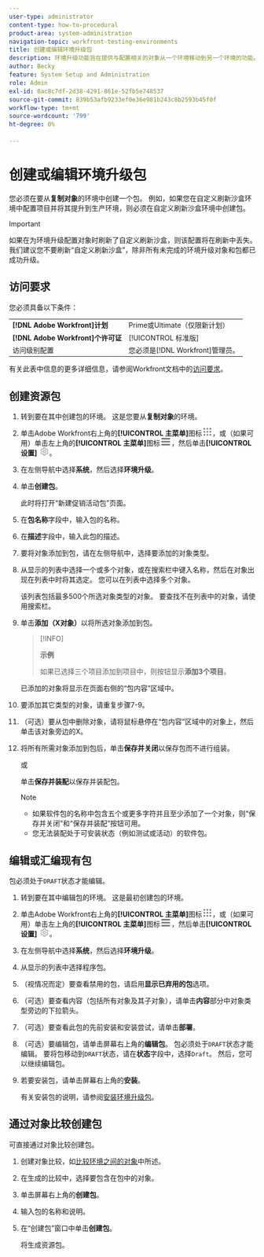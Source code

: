 ```yaml
---
user-type: administrator
content-type: how-to-procedural
product-area: system-administration
navigation-topic: workfront-testing-environments
title: 创建或编辑环境升级包
description: 环境升级功能旨在提供与配置相关的对象从一个环境移动到另一个环境的功能。 了解如何创建环境升级包，然后可将其安装在其他环境中。
author: Becky
feature: System Setup and Administration
role: Admin
exl-id: 0ac8c7df-2d38-4291-861e-52fb5e748537
source-git-commit: 839b53afb9233ef0e36e981b243c8b2593b45f0f
workflow-type: tm+mt
source-wordcount: '799'
ht-degree: 0%

---
```


# 创建或编辑环境升级包

您必须在要从&#x200B;**复制对象**&#x200B;的环境中创建一个包。 例如，如果您在自定义刷新沙盒环境中配置项目并将其提升到生产环境，则必须在自定义刷新沙盒环境中创建包。

>[!IMPORTANT]
>
>如果在为环境升级配置对象时刷新了自定义刷新沙盒，则该配置将在刷新中丢失。 我们建议您不要刷新“自定义刷新沙盒”，除非所有未完成的环境升级对象和包都已成功升级。

## 访问要求

您必须具备以下条件：

<table>
  <tr>
   <td><strong>[!DNL Adobe Workfront]计划</strong>
   </td>
   <td> Prime或Ultimate（仅限新计划）
   </td>
  </tr>
  <tr>
   <td><strong>[!DNL Adobe Workfront]个许可证</strong>
   </td>
   <td> [!UICONTROL 标准版]
   </td>
  </tr>
   <tr>
   <td>访问级别配置
   </td>
   <td>您必须是[!DNL Workfront]管理员。
   </td>
  </tr>
</table>

有关此表中信息的更多详细信息，请参阅Workfront文档中的[访问要求](/help/quicksilver/administration-and-setup/add-users/access-levels-and-object-permissions/access-level-requirements-in-documentation.md)。

## 创建资源包

1. 转到要在其中创建包的环境。 这是您要从&#x200B;**复制对象**&#x200B;的环境。
1. 单击Adobe Workfront右上角的&#x200B;**[!UICONTROL 主菜单]**&#x200B;图标![主菜单](/help/_includes/assets/main-menu-icon.png)，或（如果可用）单击左上角的&#x200B;**[!UICONTROL 主菜单]**&#x200B;图标![主菜单](/help/_includes/assets/main-menu-icon-left-nav.png)，然后单击&#x200B;**[!UICONTROL 设置]** ![设置图标](/help/_includes/assets/gear-icon-setup.png)。
1. 在左侧导航中选择&#x200B;**系统**，然后选择&#x200B;**环境升级**。
1. 单击&#x200B;**创建包**。

   此时将打开“新建促销活动包”页面。

1. 在&#x200B;**包名称**&#x200B;字段中，输入包的名称。
1. 在&#x200B;**描述**&#x200B;字段中，输入此包的描述。
1. 要将对象添加到包，请在左侧导航中，选择要添加的对象类型。
1. 从显示的列表中选择一个或多个对象，或在搜索栏中键入名称，然后在对象出现在列表中时将其选定。 您可以在列表中选择多个对象。

   该列表包括最多500个所选对象类型的对象。 要查找不在列表中的对象，请使用搜索栏。
1. 单击&#x200B;**添加（X对象）**&#x200B;以将所选对象添加到包。

   >[!INFO]
   >
   >**示例**
   >
   >如果已选择三个项目添加到项目中，则按钮显示&#x200B;**添加3个项目**。

   已添加的对象将显示在页面右侧的“包内容”区域中。

1. 要添加其它类型的对象，请重复步骤7-9。
1. （可选）要从包中删除对象，请将鼠标悬停在“包内容”区域中的对象上，然后单击该对象旁边的X。
1. 将所有所需对象添加到包后，单击&#x200B;**保存并关闭**&#x200B;以保存包而不进行组装。

   或

   单击&#x200B;**保存并装配**&#x200B;以保存并装配包。

   >[!NOTE]
   >
   >* 如果软件包的名称中包含五个或更多字符并且至少添加了一个对象，则“保存并关闭”和“保存并装配”按钮可用。
   >* 您无法装配处于可安装状态（例如测试或活动）的软件包。

## 编辑或汇编现有包

包必须处于`DRAFT`状态才能编辑。

1. 转到要在其中编辑包的环境。 这是最初创建包的环境。
1. 单击Adobe Workfront右上角的&#x200B;**[!UICONTROL 主菜单]**&#x200B;图标![主菜单](/help/_includes/assets/main-menu-icon.png)，或（如果可用）单击左上角的&#x200B;**[!UICONTROL 主菜单]**&#x200B;图标![主菜单](/help/_includes/assets/main-menu-icon-left-nav.png)，然后单击&#x200B;**[!UICONTROL 设置]** ![设置图标](/help/_includes/assets/gear-icon-setup.png)。
1. 在左侧导航中选择&#x200B;**系统**，然后选择&#x200B;**环境升级**。
1. 从显示的列表中选择程序包。
1. （视情况而定）要查看禁用的包，请启用&#x200B;**显示已弃用的包**&#x200B;选项。
1. （可选）要查看内容（包括所有对象及其子对象），请单击&#x200B;**内容**&#x200B;部分中对象类型旁边的下拉箭头。
1. （可选）要查看此包的先前安装和安装尝试，请单击&#x200B;**部署**。
1. （可选）要编辑包，请单击屏幕右上角的&#x200B;**编辑包**。
包必须处于`DRAFT`状态才能编辑。 要将包移动到`DRAFT`状态，请在&#x200B;**状态**&#x200B;字段中，选择`Draft`。 然后，您可以继续编辑包。
1. 若要安装包，请单击屏幕右上角的&#x200B;**安装**。

   有关安装包的说明，请参阅[安装环境升级包](/help/quicksilver/administration-and-setup/set-up-workfront/workfront-testing-environments/environment-promotion-install-package.md)。

## 通过对象比较创建包

可直接通过对象比较创建包。

1. 创建对象比较，如[比较环境之间的对象](/help/quicksilver/administration-and-setup/set-up-workfront/workfront-testing-environments/environment-promotion-compare.md)中所述。
1. 在生成的比较中，选择要包含在包中的对象。
1. 单击屏幕右上角的&#x200B;**创建包**。
1. 输入包的名称和说明。
1. 在“创建包”窗口中单击&#x200B;**创建包**。

   将生成资源包。
